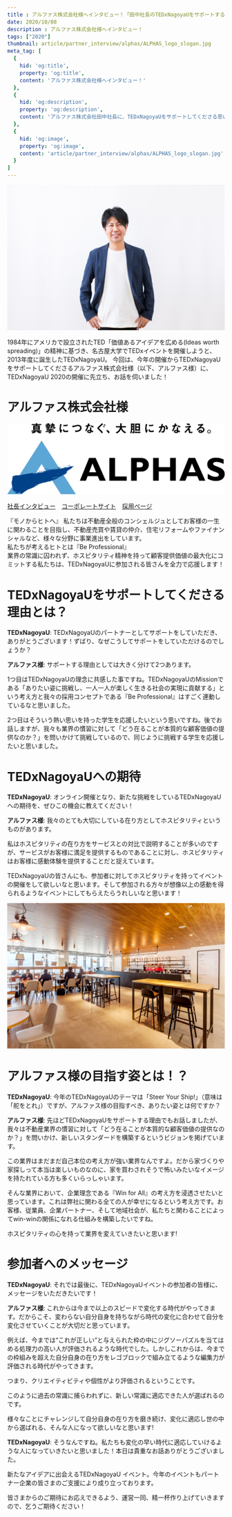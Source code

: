 ```yaml
---
title : アルファス株式会社様へインタビュー！「田中社長のTEDxNagoyaUをサポートする思いとは！？」
date: 2020/10/08
description : アルファス株式会社様へインタビュー！
tags: ["2020"]
thumbnail: article/partner_interview/alphas/ALPHAS_logo_slogan.jpg
meta_tag: [
  {
    hid: 'og:title',
    property: 'og:title',
    content: 'アルファス株式会社様へインタビュー！'
  },
  {
    hid: 'og:description',
    property: 'og:description',
    content: 'アルファス株式会社田中社長に、TEDxNagoyaUをサポートしてくださる思いを伺いました。'
  },
  {
    hid: 'og:image',
    property: 'og:image',
    content: 'article/partner_interview/alphas/ALPHAS_logo_slogan.jpg'
  }
]
---
```


![アルファス株式会社 田中社長](article/partner_interview/alphas/tanaka.jpg)

1984年にアメリカで設立されたTED「価値あるアイデアを広める(Ideas worth spreading)」の精神に基づき、名古屋大学でTEDxイベントを開催しようと、2013年度に誕生したTEDxNagoyaU。
今回は、今年の開催からTEDxNagoyaUをサポートしてくださるアルファス株式会社様（以下、アルファス様）に、TEDxNagoyaU 2020の開催に先立ち、お話を伺いました！

# アルファス株式会社様

![アルファス株式会社様のロゴとスローガン](article/partner_interview/alphas/ALPHAS_logo_slogan.jpg)

[社長インタビュー](https://www.kenja.tv/president/detkz34zb.html)　[コーポレートサイト](https://alphas.biz/)　[採用ページ](https://alphas-recruit.link/)

『モノからヒトへ』
私たちは不動産全般のコンシェルジュとしてお客様の一生に関わることを目指し、不動産売買や賃貸の仲介、住宅リフォームやファイナンシャルなど、様々な分野に事業進出をしています。  
私たちが考えるヒトとは『Be Professional』  
業界の常識に囚われず、ホスピタリティ精神を持って顧客提供価値の最大化にコミットする私たちは、TEDxNagoyaUに参加される皆さんを全力で応援します！

# TEDxNagoyaUをサポートしてくださる理由とは？
__TEDxNagoyaU__: TEDxNagoyaUのパートナーとしてサポートをしていただき、ありがとうございます！ずばり、なぜこうしてサポートをしていただけるのでしょうか？

__アルファス様__: サポートする理由としては大きく分けて2つあります。

1つ目はTEDxNagoyaUの理念に共感した事ですね。TEDxNagoyaUのMissionである「ありたい姿に挑戦し、一人一人が楽しく生きる社会の実現に貢献する」という考え方と我々の採用コンセプトである『Be Professional』はすごく連動しているなと思いました。

2つ目はそういう熱い思いを持った学生を応援したいという思いですね。後でお話しますが、我々も業界の慣習に対して「どう在ることが本質的な顧客価値の提供なのか？」を問いかけて挑戦しているので、同じように挑戦する学生を応援したいと思いました。

# TEDxNagoyaUへの期待
__TEDxNagoyaU__: オンライン開催となり、新たな挑戦をしているTEDxNagoyaUへの期待を、ぜひこの機会に教えてください！

__アルファス様__: 我々のとても大切にしている在り方としてホスピタリティというものがあります。

私はホスピタリティの在り方をサービスとの対比で説明することが多いのですが、サービスがお客様に満足を提供するものであることに対し、ホスピタリティはお客様に感動体験を提供することだと捉えています。

TEDxNagoyaUの皆さんにも、参加者に対してホスピタリティを持ってイベントの開催をして欲しいなと思います。そして参加される方々が想像以上の感動を得られるようなイベントにしてもらえたらうれしいなと思います！

![オフィスの様子](article/partner_interview/alphas/office.jpg)

# アルファス様の目指す姿とは！？
__TEDxNagoyaU__: 今年のTEDxNagoyaUのテーマは「Steer	 Your Ship!」（意味は「舵をとれ」）ですが、アルファス様の目指すべき、ありたい姿とは何ですか？

__アルファス様__: 先ほどTEDxNagoyaUをサポートする理由でもお話しましたが、我々は不動産業界の慣習に対して「どう在ることが本質的な顧客価値の提供なのか？」を問いかけ、新しいスタンダードを構築するというビジョンを掲げています。

この業界はまだまだ自己本位の考え方が強い業界なんですよ。だから家づくりや家探しって本当は楽しいものなのに、家を買わされそうで怖いみたいなイメージを持たれている方も多くいらっしゃいます。

そんな業界において、企業理念である『Win for All』の考え方を浸透させたいと思っています。これは弊社に関わる全ての人が幸せになるという考え方です。お客様、従業員、企業パートナー、そして地域社会が、私たちと関わることによってwin-winの関係になれる仕組みを構築したいですね。

ホスピタリティの心を持って業界を変えていきたいと思います!

# 参加者へのメッセージ
__TEDxNagoyaU__: それでは最後に、TEDxNagoyaUイベントの参加者の皆様に、メッセージをいただきたいです！

__アルファス様__: これからは今まで以上のスピードで変化する時代がやってきます。だからこそ、変わらない自分自身を持ちながら時代の変化に合わせて自分を変化させていくことが大切だと思っています。

例えば、今までは“これが正しい”と与えられた枠の中にジグソーパズルを当てはめる処理力の高い人が評価されるような時代でした。しかしこれからは、今までの枠組みを超えた自分自身の在り方をレゴブロックで組み立てるような編集力が評価される時代がやってきます。

つまり、クリエイティビティや個性がより評価されるということです。

このように過去の常識に捕らわれずに、新しい常識に適応できた人が選ばれるのです。

様々なことにチャレンジして自分自身の在り方を磨き続け、変化に適応し世の中から選ばれる、そんな人になって欲しいなと思います!

__TEDxNagoyaU__: そうなんですね。私たちも変化の早い時代に適応していけるような人になっていきたいと思いました！本日は貴重なお話ありがとうございました。

新たなアイデアに出会えるTEDxNagoyaU イベント。今年のイベントもパートナー企業の皆さまのご支援により成り立っております。

皆さまからのご期待にお応えできるよう、運営一同、精一杯作り上げていきますので、乞うご期待ください！
